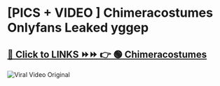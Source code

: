 
 # [PICS + VIDEO ] Chimeracostumes Onlyfans Leaked yggep

## <h2><a href="https://clipsfans.com/Chimeracostumes&ref=git">🔗 Click to LINKS ⏩⏩ 👉 🟢 Chimeracostumes </a></h2>

<a href="https://clipsfans.com/Chimeracostumes&ref=git" rel="nofollow" data-target="animated-image.originalLink"><img src="https://i.ibb.co.com/xMMVF88/686577567.gif" alt="Viral Video Original" style="max-width: 100%; display: inline-block;" data-target="animated-image.originalImage"></a>

